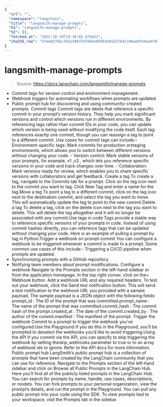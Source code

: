 ```yaml
---
{
  "url": "",
  "namespace": "langchain",
  "title": "langsmith-manage-prompts",
  "h1": "langsmith-manage-prompts",
  "h2": [],
  "fetched_at": "2025-10-19T19:18:02.474422",
  "sha256_raw": "5fee0278bc3561496f54784be069b3e91d2764c106ae0fe0aebf976e1edad6e1"
}
---
```


# langsmith-manage-prompts

> Source: https://docs.langchain.com/langsmith/manage-prompts

- Commit tags for version control and environment management.
- Webhook triggers for automating workflows when prompts are updated.
- Public prompt hub for discovering and using community-created prompts.
Commit tags
Commit tags are labels that reference a specific commit in your prompt’s version history. They help you mark significant versions and control which versions run in different environments. By referencing tags rather than commit IDs in your code, you can update which version is being used without modifying the code itself. Each tag references exactly one commit, though you can reassign a tag to point to a different commit. Use cases for commit tags can include:- Environment-specific tags: Mark commits for
production
orstaging
environments, which allows you to switch between different versions without changing your code. - Version control: Mark stable versions of your prompts, for example,
v1
,v2
, which lets you reference specific versions in your code and track changes over time. - Collaboration: Mark versions ready for review, which enables you to share specific versions with collaborators and get feedback.
Create a tag
To create a tag, navigate to the Commits tab for a prompt. Click on the tag icon next to the commit you want to tag. Click New Tag and enter a name for the tag.Move a tag
To point a tag to a different commit, click on the tag icon next to the destination commit, and select the tag you want to move. This will automatically update the tag to point to the new commit.Delete a tag
To delete a tag, click on the delete icon next to the tag you want to delete. This will delete the tag altogether and it will no longer be associated with any commit.Use tags in code
Tags provide a stable way to reference specific versions of your prompts in code. Instead of using commit hashes directly, you can reference tags that can be updated without changing your code. Here is an example of pulling a prompt by tag in Python:Trigger a webhook on prompt commit
You can configure a webhook to be triggered whenever a commit is made to a prompt. Some common use cases of this include:- Triggering a CI/CD pipeline when prompts are updated.
- Synchronizing prompts with a GitHub repository.
- Notifying team members about prompt modifications.
Configure a webhook
Navigate to the Prompts section in the left-hand sidebar or from the application homepage. In the top right corner, click on the+ Webhook
button.
Add a webhook URL and any required headers.
To test out your webhook, click the Send test notification button. This will send a test notification to the webhook URL you provided with a sample payload.
The sample payload is a JSON object with the following fields:
prompt_id
: The ID of the prompt that was committed.prompt_name
: The name of the prompt that was committed.commit_hash
: The commit hash of the prompt.created_at
: The date of the commit.created_by
: The author of the commit.manifest
: The manifest of the prompt.
Trigger the webhook
Commit to a prompt to trigger the webhook you’ve configured.Use the Playground
If you do this in the Playground, you’ll be prompted to deselect the webhooks you’d like to avoid triggering.Using the API
If you commit via the API, you can specify to skip triggering the webhook by setting theskip_webhooks
parameter to true
or to an array of webhook ids to ignore. Refer to the API docs for more information.
Public prompt hub
LangSmith’s public prompt hub is a collection of prompts that have been created by the LangChain community that you can use for reference.
Navigate to the Prompts section of the left-hand sidebar and click on Browse all Public Prompts in the LangChain Hub.
Here you’ll find all of the publicly listed prompts in the LangChain Hub. You can search for prompts by name, handle, use cases, descriptions, or models. You can fork prompts to your personal organization, view the prompt’s details, and run the prompt in the Playground. You can pull any public prompt into your code using the SDK.
To view prompts tied to your workspace, visit the Prompts tab in the sidebar.